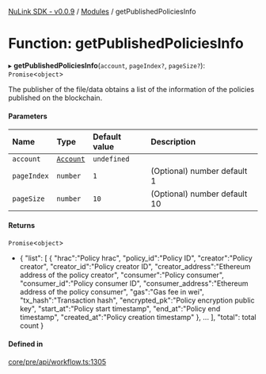[NuLink SDK - v0.0.9](../README.md) / [Modules](../modules.md) / getPublishedPoliciesInfo

# Function: getPublishedPoliciesInfo

▸ **getPublishedPoliciesInfo**(`account`, `pageIndex?`, `pageSize?`): `Promise`<`object`\>

The publisher of the file/data obtains a list of the information of the policies published on the blockchain.

#### Parameters

| Name | Type | Default value | Description |
| :------ | :------ | :------ | :------ |
| `account` | [`Account`](../classes/Account.md) | `undefined` |  |
| `pageIndex` | `number` | `1` | (Optional) number default 1 |
| `pageSize` | `number` | `10` | (Optional) number default 10 |

#### Returns

`Promise`<`object`\>

- {
               "list": [
                 {
                   "hrac":"Policy hrac",
                   "policy_id":"Policy ID",
                   "creator":"Policy creator",
                   "creator_id":"Policy creator ID",
                   "creator_address":"Ethereum address of the policy creator",
                   "consumer":"Policy consumer",
                   "consumer_id":"Policy consumer ID",
                   "consumer_address":"Ethereum address of the policy consumer",
                   "gas":"Gas fee in wei",
                   "tx_hash":"Transaction hash",
                   "encrypted_pk":"Policy encryption public key",
                   "start_at":"Policy start timestamp",
                   "end_at":"Policy end timestamp",
                   "created_at":"Policy creation timestamp"
                 },
                 ...
             ],
             "total": total count
           }

#### Defined in

[core/pre/api/workflow.ts:1305](https://github.com/NuLink-network/nulink-sdk/blob/66c291e/src/core/pre/api/workflow.ts#L1305)
